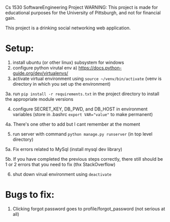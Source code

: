 Cs 1530 SoftwareEngineering Project
WARNING: This project is made for educational purposes for the University of Pittsburgh, and not for financial gain. 

This project is a drinking social networking web application. 

# Setup:
1. install ubuntu (or other linux) subsystem for windows
2. configure python virutal env
a) https://docs.python-guide.org/dev/virtualenvs/
3. activate virtual environment using `source ~/venv/bin/activate` (venv is directory in which you set up the environment)

3a. run `pip install -r requirements.txt` in the project directory to install the appropriate module versions

4. configure SECRET_KEY, DB_PWD, and DB_HOST in environment variables (store in .bashrc `export VAR="value"` to make permanent)

4a. There's one other to add but I cant remember at the moment

5. run server with command `python manage.py runserver` (in top level directory)

5a. Fix errors related to MySql (install mysql dev library)

5b. If you have completed the previous steps correctly, there still should be 1 or 2 errors that you need to fix (thx StackOverflow)

6. shut down virual environment using `deactivate`

# Bugs to fix:
1. Clicking forgot password goes to profile/forgot_password (not serious at all)